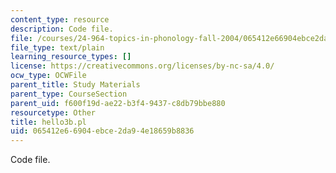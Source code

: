 ```yaml
---
content_type: resource
description: Code file.
file: /courses/24-964-topics-in-phonology-fall-2004/065412e66904ebce2da94e18659b8836_hello3b.pl
file_type: text/plain
learning_resource_types: []
license: https://creativecommons.org/licenses/by-nc-sa/4.0/
ocw_type: OCWFile
parent_title: Study Materials
parent_type: CourseSection
parent_uid: f600f19d-ae22-b3f4-9437-c8db79bbe880
resourcetype: Other
title: hello3b.pl
uid: 065412e6-6904-ebce-2da9-4e18659b8836
---
```

Code file.